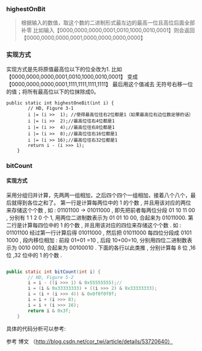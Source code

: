 ### highestOnBit
> 根据输入的数值，取这个数的二进制形式最左边的最高一位且高位后面全部补零
比如输入【0000,0000,0000,0001,0010,1000,0010,0001】则会返回
【0000,0000,0000,0001,0000,0000,0000,0000】

### 实现方式
实现方式是先将原值最高位以下的位全改为1.
比如【0000,0000,0000,0001,0010,1000,0010,0001】
变成 【0000,0000,0000,0001,1111,1111,1111,1111】
最后用这个值减去 无符号右移一位的值；将所有最高位以下的位抹除成0。
```
public static int highestOneBit(int i) {
        // HD, Figure 3-1
        i |= (i >>  1); //使得最高位往右2位都是1（如果最高位右边位数足够的话）
        i |= (i >>  2);//最高位往右4位都是1
        i |= (i >>  4);//最高位往右8位都是1
        i |= (i >>  8);//最高位往右16位都是1
        i |= (i >> 16);//最高位往右32位都是1
        return i - (i >>> 1);
    }
```

### bitCount
#### 实现方式
采用分组归并计算，先两两一组相加，之后四个四个一组相加，接着八个八个，最后就得到各位之和了。
第一行是计算每两位中的 1 的个数 , 并且用该对应的两位来存储这个个数 ,
如 : 01101100 -> 01011000 , 即先把前者每两位分段 01 10 11 00 , 分别有 1 1 2 0 个 1, 用两位二进制数表示为 01 01 10 00, 合起来为 01011000.
第二行是计算每四位中的 1 的个数 , 并且用该对应的四位来存储这个个数 .
如 : 01101100 经过第一行计算后得 01011000 , 然后把 01011000 每四位分段成 0101 1000 , 段内移位相加 : 前段 01+01 =10 , 后段 10+00=10, 分别用四位二进制数表示为 0010 0010, 合起来为 00100010 .
下面的各行以此类推 , 分别计算每 8 位 ,16 位 ,32 位中的 1 的个数 .

```java

public static int bitCount(int i) {
        // HD, Figure 5-2
        i = i - ((i >>> 1) & 0x55555555);//
        i = (i & 0x33333333) + ((i >>> 2) & 0x33333333);
        i = (i + (i >>> 4)) & 0x0f0f0f0f;
        i = i + (i >>> 8);
        i = i + (i >>> 16);
        return i & 0x3f;
    }
```
具体的代码分析可以参考:

参考 博文 （http://blog.csdn.net/cor_twi/article/details/53720640）